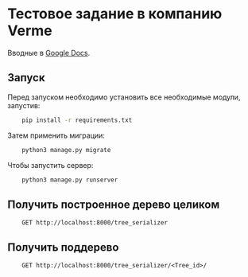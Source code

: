 # Тестовое задание в компанию Verme

Вводные в [Google Docs](https://docs.google.com/document/d/1fkx7_38rLtsUwo1c3G5Jp6dDkF0fvJAq80d985_YidI/edit?usp=sharing).

## Запуск

Перед запуском необходимо установить все необходимые модули, запустив:

```bash
    pip install -r requirements.txt
```
Затем применить миграции:
```bash
    python3 manage.py migrate
```

Чтобы запустить сервер:
```bash
    python3 manage.py runserver
```

## Получить построенное дерево целиком

```
    GET http://localhost:8000/tree_serializer 
```

## Получить поддерево

```
    GET http://localhost:8000/tree_serializer/<Tree_id>/ 
```